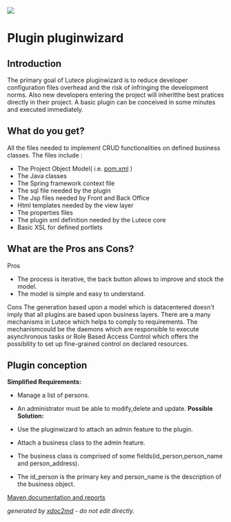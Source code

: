 ![](http://dev.lutece.paris.fr/jenkins/buildStatus/icon?job=dev-plugin-pluginwizard-deploy)
# Plugin pluginwizard

## Introduction
The primary goal of Lutece pluginwizard is to reduce developer configuration files overhead and the risk of infringing the development norms. Also new developers entering the project will inheritthe best pratices directly in their project. A basic plugin can be conceived in some minutes and executed immediately.
## What do you get?

All the files needed to implement CRUD functionalities on defined business classes. The files include :

* The Project Object Model( i.e. [pom.xml](http://maven.apache.org/guides/introduction/introduction-to-the-pom.html) )
* The Java classes
* The Spring framework context file
* The sql file needed by the plugin
* The Jsp files needed by Front and Back Office
* Html templates needed by the view layer
* The properties files
* The plugin xml definition needed by the Lutece core
* Basic XSL for defined portlets


## What are the Pros ans Cons?


Pros

 
* The process is iterative, the back button allows to improve and stock the model.
* The model is simple and easy to understand.

Cons
The generation based upon a model which is datacentered doesn't imply that all plugins are based upon business layers. There are a many mechanisms in Lutece which helps to comply to requirements. The mechanismcould be the daemons which are responsible to execute asynchronous tasks or Role Based Access Control which offers the possibility to set up fine-grained control on declared resources.

## Plugin conception

 **Simplified Requirements:** 
 
* Manage a list of persons.
* An administrator must be able to modify,delete and update.
 **Possible Solution:** 
 
* Use the pluginwizard to attach an admin feature to the plugin.
* Attach a business class to the admin feature.
* The business class is comprised of some fields(id_person,person_name and person_address).
* The id_person is the primary key and person_name is the description of the business object.



[Maven documentation and reports](http://dev.lutece.paris.fr/plugins/plugin-pluginwizard/)



 *generated by [xdoc2md](https://github.com/lutece-platform/tools-maven-xdoc2md-plugin) - do not edit directly.*